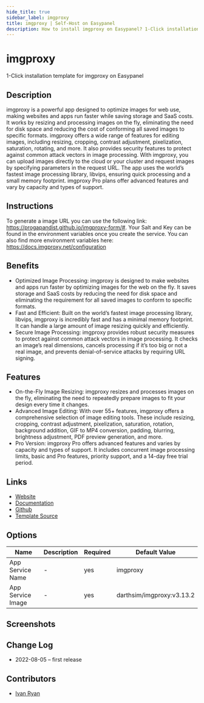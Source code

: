 ```yaml
---
hide_title: true
sidebar_label: imgproxy
title: imgproxy | Self-Host on Easypanel
description: How to install imgproxy on Easypanel? 1-Click installation template for imgproxy on Easypanel
---
```


<!-- generated -->

# imgproxy

1-Click installation template for imgproxy on Easypanel

## Description

imgproxy is a powerful app designed to optimize images for web use, making websites and apps run faster while saving storage and SaaS costs. It works by resizing and processing images on the fly, eliminating the need for disk space and reducing the cost of conforming all saved images to specific formats. imgproxy offers a wide range of features for editing images, including resizing, cropping, contrast adjustment, pixelization, saturation, rotating, and more. It also provides security features to protect against common attack vectors in image processing. With imgproxy, you can upload images directly to the cloud or your cluster and request images by specifying parameters in the request URL. The app uses the world’s fastest image processing library, libvips, ensuring quick processing and a small memory footprint. imgproxy Pro plans offer advanced features and vary by capacity and types of support.

## Instructions

To generate a image URL you can use the following link: https://progapandist.github.io/imgproxy-form/#. Your Salt and Key can be found in the environment variables once you create the service. You can also find more environment variables here: https://docs.imgproxy.net/configuration

## Benefits

- Optimized Image Processing: imgproxy is designed to make websites and apps run faster by optimizing images for the web on the fly. It saves storage and SaaS costs by reducing the need for disk space and eliminating the requirement for all saved images to conform to specific formats.
- Fast and Efficient: Built on the world’s fastest image processing library, libvips, imgproxy is incredibly fast and has a minimal memory footprint. It can handle a large amount of image resizing quickly and efficiently.
- Secure Image Processing: imgproxy provides robust security measures to protect against common attack vectors in image processing. It checks an image’s real dimensions, cancels processing if it’s too big or not a real image, and prevents denial-of-service attacks by requiring URL signing.

## Features

- On-the-Fly Image Resizing: imgproxy resizes and processes images on the fly, eliminating the need to repeatedly prepare images to fit your design every time it changes.
- Advanced Image Editing: With over 55+ features, imgproxy offers a comprehensive selection of image editing tools. These include resizing, cropping, contrast adjustment, pixelization, saturation, rotation, background addition, GIF to MP4 conversion, padding, blurring, brightness adjustment, PDF preview generation, and more.
- Pro Version: imgproxy Pro offers advanced features and varies by capacity and types of support. It includes concurrent image processing limits, basic and Pro features, priority support, and a 14-day free trial period.

## Links

- [Website](https://imgproxy.net/)
- [Documentation](https://docs.imgproxy.net/)
- [Github](https://www.github.com/imgproxy/imgproxy)
- [Template Source](https://github.com/easypanel-io/templates/tree/main/templates/imgproxy)

## Options

Name | Description | Required | Default Value
-|-|-|-
App Service Name | - | yes | imgproxy
App Service Image | - | yes | darthsim/imgproxy:v3.13.2

## Screenshots


## Change Log

- 2022-08-05 – first release

## Contributors

- [Ivan Ryan](https://github.com/ivanonpc-22)
